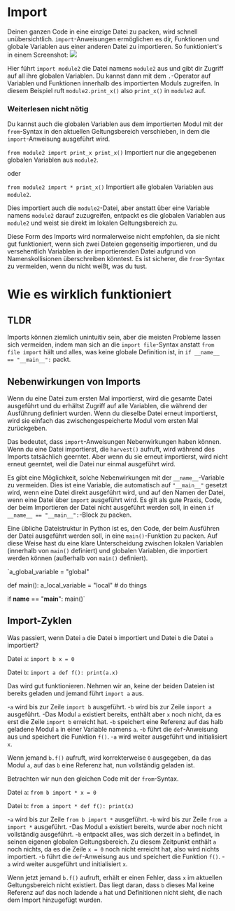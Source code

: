 # Import
Deinen ganzen Code in eine einzige Datei zu packen, wird schnell unübersichtlich. 
`import`-Anweisungen ermöglichen es dir, Funktionen und globale Variablen aus einer anderen Datei zu importieren.
So funktioniert's in einem Screenshot:
![](ImportsInOnePicture400)

Hier führt `import module2` die Datei namens `module2` aus und gibt dir Zugriff auf all ihre globalen Variablen.
Du kannst dann mit dem `.`-Operator auf Variablen und Funktionen innerhalb des importierten Moduls zugreifen.
In diesem Beispiel ruft `module2.print_x()` also `print_x()` in `module2` auf.

### Weiterlesen nicht nötig

Du kannst auch die globalen Variablen aus dem importierten Modul mit der `from`-Syntax in den aktuellen Geltungsbereich verschieben, in dem die `import`-Anweisung ausgeführt wird.

`from module2 import print_x
print_x()`
Importiert nur die angegebenen globalen Variablen aus `module2`.

oder

`from module2 import *
print_x()`
Importiert alle globalen Variablen aus `module2`.

Dies importiert auch die `module2`-Datei, aber anstatt über eine Variable namens `module2` darauf zuzugreifen, entpackt es die globalen Variablen aus `module2` und weist sie direkt im lokalen Geltungsbereich zu.

Diese Form des Imports wird normalerweise nicht empfohlen, da sie nicht gut funktioniert, wenn sich zwei Dateien gegenseitig importieren, und du versehentlich Variablen in der importierenden Datei aufgrund von Namenskollisionen überschreiben könntest. Es ist sicherer, die `from`-Syntax zu vermeiden, wenn du nicht weißt, was du tust.

# Wie es wirklich funktioniert

## TLDR
Imports können ziemlich unintuitiv sein, aber die meisten Probleme lassen sich vermeiden, indem man sich an die `import file`-Syntax anstatt `from file import` hält und alles, was keine globale Definition ist, in
`if __name__ == "__main__":`
packt.

## Nebenwirkungen von Imports
Wenn du eine Datei zum ersten Mal importierst, wird die gesamte Datei ausgeführt und du erhältst Zugriff auf alle Variablen, die während der Ausführung definiert wurden.
Wenn du dieselbe Datei erneut importierst, wird sie einfach das zwischengespeicherte Modul vom ersten Mal zurückgeben.

Das bedeutet, dass `import`-Anweisungen Nebenwirkungen haben können. Wenn du eine Datei importierst, die `harvest()` aufruft, wird während des Imports tatsächlich geerntet. Aber wenn du sie erneut importierst, wird nicht erneut geerntet, weil die Datei nur einmal ausgeführt wird.

Es gibt eine Möglichkeit, solche Nebenwirkungen mit der `__name__`-Variable zu vermeiden. Dies ist eine Variable, die automatisch auf `"__main__"` gesetzt wird, wenn eine Datei direkt ausgeführt wird, und auf den Namen der Datei, wenn eine Datei über `import` ausgeführt wird.
Es gilt als gute Praxis, Code, der beim Importieren der Datei nicht ausgeführt werden soll, in einen `if __name__ == "__main__":`-Block zu packen.

Eine übliche Dateistruktur in Python ist es, den Code, der beim Ausführen der Datei ausgeführt werden soll, in eine `main()`-Funktion zu packen. Auf diese Weise hast du eine klare Unterscheidung zwischen lokalen Variablen (innerhalb von `main()` definiert) und globalen Variablen, die importiert werden können (außerhalb von `main()` definiert).

`a_global_variable = "global"

def main():
    a_local_variable = "local"
    # do things

if __name__ == "__main__":
    main()`

## Import-Zyklen
Was passiert, wenn Datei `a` die Datei `b` importiert und Datei `b` die Datei `a` importiert?

Datei `a`:
`import b
x = 0`

Datei `b`:
`import a
def f():
    print(a.x)`

Das wird gut funktionieren. Nehmen wir an, keine der beiden Dateien ist bereits geladen und jemand führt `import a` aus.

-`a` wird bis zur Zeile `import b` ausgeführt.
-`b` wird bis zur Zeile `import a` ausgeführt.
-Das Modul `a` existiert bereits, enthält aber `x` noch nicht, da es erst die Zeile `import b` erreicht hat.
-`b` speichert eine Referenz auf das halb geladene Modul `a` in einer Variable namens `a`.
-`b` führt die `def`-Anweisung aus und speichert die Funktion `f()`.
-`a` wird weiter ausgeführt und initialisiert `x`.

Wenn jemand `b.f()` aufruft, wird korrekterweise `0` ausgegeben, da das Modul `a`, auf das `b` eine Referenz hat, nun vollständig geladen ist.

Betrachten wir nun den gleichen Code mit der `from`-Syntax.

Datei `a`:
`from b import *
x = 0`

Datei `b`:
`from a import *
def f():
    print(x)`

-`a` wird bis zur Zeile `from b import *` ausgeführt.
-`b` wird bis zur Zeile `from a import *` ausgeführt.
-Das Modul `a` existiert bereits, wurde aber noch nicht vollständig ausgeführt.
-`b` entpackt alles, was sich derzeit in `a` befindet, in seinen eigenen globalen Geltungsbereich. Zu diesem Zeitpunkt enthält `a` noch nichts, da es die Zeile `x = 0` noch nicht erreicht hat, also wird nichts importiert.
-`b` führt die `def`-Anweisung aus und speichert die Funktion `f()`.
-`a` wird weiter ausgeführt und initialisiert `x`.

Wenn jetzt jemand `b.f()` aufruft, erhält er einen Fehler, dass `x` im aktuellen Geltungsbereich nicht existiert. Das liegt daran, dass `b` dieses Mal keine Referenz auf das noch ladende `a` hat und Definitionen nicht sieht, die nach dem Import hinzugefügt wurden.